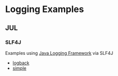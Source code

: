 # Logging Examples

## JUL

### SLF4J

Examples using [Java Logging Framework](../README.md) via SLF4J

* [logback](./logback/README.md)
* [simple](./simple/README.md)
